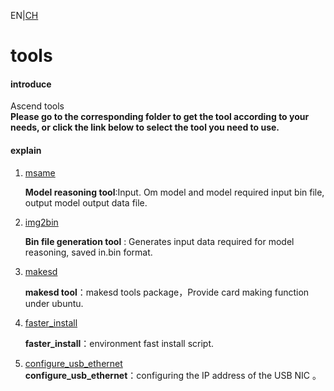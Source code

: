 EN|[CH](README.md)

# tools

#### introduce

Ascend tools   
**Please go to the corresponding folder to get the tool according to your needs, or click the link below to select the tool you need to use.**

#### explain

1.  [msame](https://github.com/Huawei-Ascend/tools/tree/master/msame)

    **Model reasoning tool**:Input. Om model and model required input bin file, output model output data file.

2.  [img2bin](https://github.com/Huawei-Ascend/tools/tree/master/img2bin)

    **Bin file generation tool** : Generates input data required for model reasoning, saved in.bin format.

3.  [makesd](https://github.com/Huawei-Ascend/tools/tree/master/makesd)
    
    **makesd tool**：makesd tools package，Provide card making function under ubuntu.  

4.  [faster_install](https://github.com/Huawei-Ascend/tools/tree/master/faster_install)
    
    **faster_install**：environment fast install script.  

5.  [configure_usb_ethernet](https://github.com/Huawei-Ascend/tools/tree/master/configure_usb_ethernet)  
     **configure_usb_ethernet**：configuring the IP address of the USB NIC 。